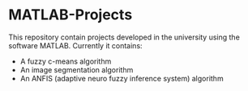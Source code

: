 # MATLAB-Projects
This repository contain projects developed in the university using the software MATLAB. Currently it contains:

- A fuzzy c-means algorithm
- An image segmentation algorithm
- An ANFIS (adaptive neuro fuzzy inference system) algorithm
